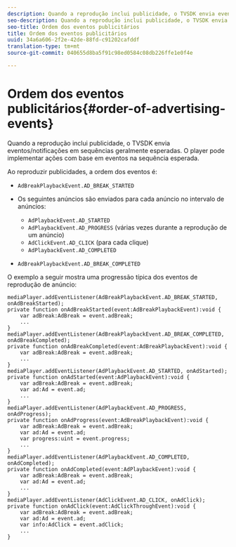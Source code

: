 ```yaml
---
description: Quando a reprodução inclui publicidade, o TVSDK envia eventos/notificações em sequências geralmente esperadas. O player pode implementar ações com base em eventos na sequência esperada.
seo-description: Quando a reprodução inclui publicidade, o TVSDK envia eventos/notificações em sequências geralmente esperadas. O player pode implementar ações com base em eventos na sequência esperada.
seo-title: Ordem dos eventos publicitários
title: Ordem dos eventos publicitários
uuid: 34a6a606-2f2e-42de-88fd-c91202cafddf
translation-type: tm+mt
source-git-commit: 040655d8ba5f91c98ed0584c08db226ffe1e0f4e

---
```



# Ordem dos eventos publicitários{#order-of-advertising-events}

Quando a reprodução inclui publicidade, o TVSDK envia eventos/notificações em sequências geralmente esperadas. O player pode implementar ações com base em eventos na sequência esperada.

<!--<a id="section_69E3CCBC57BB48399799876E83908348"></a>-->

Ao reproduzir publicidades, a ordem dos eventos é:

* `AdBreakPlaybackEvent.AD_BREAK_STARTED`
* Os seguintes anúncios são enviados para cada anúncio no intervalo de anúncios:

   * `AdPlaybackEvent.AD_STARTED`
   * `AdPlaybackEvent.AD_PROGRESS` (várias vezes durante a reprodução de um anúncio)
   * `AdClickEvent.AD_CLICK` (para cada clique)
   * `AdPlaybackEvent.AD_COMPLETED`

* `AdBreakPlaybackEvent.AD_BREAK_COMPLETED`

O exemplo a seguir mostra uma progressão típica dos eventos de reprodução de anúncio:

```
mediaPlayer.addEventListener(AdBreakPlaybackEvent.AD_BREAK_STARTED, onAdBreakStarted); 
private function onAdBreakStarted(event:AdBreakPlaybackEvent):void { 
    var adBreak:AdBreak = event.adBreak; 
    ... 
} 
mediaPlayer.addEventListener(AdBreakPlaybackEvent.AD_BREAK_COMPLETED, onAdBreakCompleted); 
private function onAdBreakCompleted(event:AdBreakPlaybackEvent):void { 
    var adBreak:AdBreak = event.adBreak; 
    ... 
} 
mediaPlayer.addEventListener(AdPlaybackEvent.AD_STARTED, onAdStarted); 
private function onAdStarted(event:AdPlaybackEvent):void { 
    var adBreak:AdBreak = event.adBreak; 
    var ad:Ad = event.ad; 
    ... 
} 
mediaPlayer.addEventListener(AdPlaybackEvent.AD_PROGRESS, onAdProgress); 
private function onAdProgress(event:AdBreakPlaybackEvent):void { 
    var adBreak:AdBreak = event.adBreak; 
    var ad:Ad = event.ad;  
    var progress:uint = event.progress; 
    ... 
} 
mediaPlayer.addEventListener(AdPlaybackEvent.AD_COMPLETED, onAdCompleted); 
private function onAdCompleted(event:AdPlaybackEvent):void { 
    var adBreak:AdBreak = event.adBreak; 
    var ad:Ad = event.ad; 
    ... 
} 
mediaPlayer.addEventListener(AdClickEvent.AD_CLICK, onAdClick); 
private function onAdClick(event:AdClickThroughEvent):void { 
    var adBreak:AdBreak = event.adBreak; 
    var ad:Ad = event.ad; 
    var info:AdClick = event.adClick; 
    ... 
} 
```

